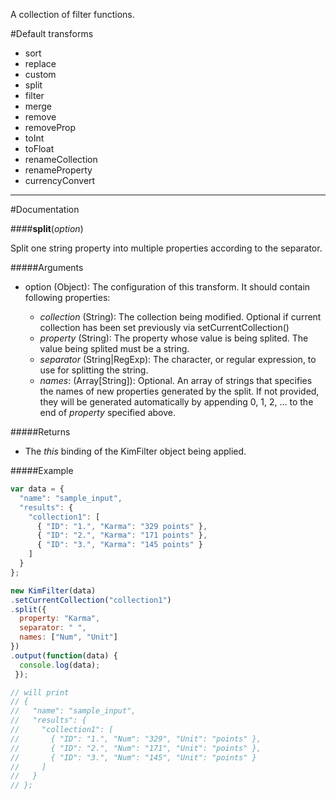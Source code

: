 A collection of filter functions.

#Default transforms
  - sort
  - replace
  - custom
  - split
  - filter
  - merge
  - remove
  - removeProp
  - toInt 
  - toFloat
  - renameCollection
  - renameProperty 
  - currencyConvert

--------------------------------------------------------------
#Documentation

####**split**(*option*)

Split one string property into multiple properties according to the separator.

#####Arguments
  - option (Object): The configuration of this transform. It should contain following properties:

    - *collection* (String):        The collection being modified. Optional if current collection has been set previously via setCurrentCollection()
    - *property*   (String):        The property whose value is being splited. The value being splited must be a string.
    - *separator*  (String|RegExp): The character, or regular expression, to use for splitting the string.
    - *names*:     (Array[String]): Optional. An array of strings that specifies the names of new properties generated by the split. If not provided, they will be generated automatically by appending 0, 1, 2, ... to the end of *property* specified above.
    
#####Returns
  - The *this* binding of the KimFilter object being applied.
  
#####Example
    
```javascript
var data = {
  "name": "sample_input",
  "results": {
    "collection1": [
      { "ID": "1.", "Karma": "329 points" },
      { "ID": "2.", "Karma": "171 points" },
      { "ID": "3.", "Karma": "145 points" }
    ]
  }
};

new KimFilter(data)
.setCurrentCollection("collection1")
.split({
  property: "Karma",
  separator: " ",
  names: ["Num", "Unit"]
})
.output(function(data) {
  console.log(data);
 });

// will print
// {
//   "name": "sample_input",
//   "results": {
//     "collection1": [
//       { "ID": "1.", "Num": "329", "Unit": "points" },
//       { "ID": "2.", "Num": "171", "Unit": "points" },
//       { "ID": "3.", "Num": "145", "Unit": "points" }
//     ]
//   }
// };
```
